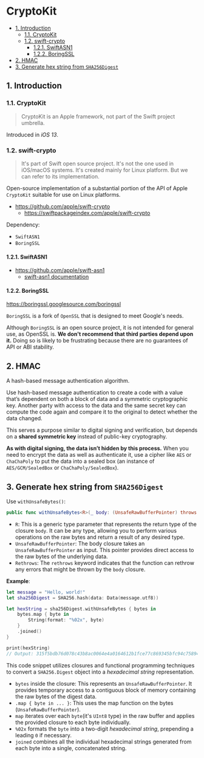# CryptoKit<!-- omit in toc -->

- [1. Introduction](#1-introduction)
  - [1.1. CryptoKit](#11-cryptokit)
  - [1.2. swift-crypto](#12-swift-crypto)
    - [1.2.1. SwiftASN1](#121-swiftasn1)
    - [1.2.2. BoringSSL](#122-boringssl)
- [2. HMAC](#2-hmac)
- [3. Generate hex string from `SHA256Digest`](#3-generate-hex-string-from-sha256digest)

## 1. Introduction

### 1.1. CryptoKit

> CryptoKit is an Apple framework, not part of the Swift project umbrella.

Introduced in *iOS 13*.

### 1.2. swift-crypto

> It's part of Swift open source project.
> It's not the one used in iOS/macOS systems. It's created mainly for Linux platform. But we can refer to its implementation.

Open-source implementation of a substantial portion of the API of Apple `CryptoKit` suitable for use on Linux platforms.

- <https://github.com/apple/swift-crypto>
  - <https://swiftpackageindex.com/apple/swift-crypto>

Dependency:

- `SwiftASN1`
- `BoringSSL`

#### 1.2.1. SwiftASN1

- <https://github.com/apple/swift-asn1>
  - [swift-asn1 documentation](https://swiftpackageindex.com/apple/swift-asn1/main/documentation/swiftasn1)


#### 1.2.2. BoringSSL

<https://boringssl.googlesource.com/boringssl>

`BoringSSL` is a fork of `OpenSSL` that is designed to meet Google's needs.

Although `BoringSSL` is an open source project, it is not intended for general use, as OpenSSL is. **We don't recommend that third parties depend upon it.** Doing so is likely to be frustrating because there are no guarantees of API or ABI stability.

## 2. HMAC

A hash-based message authentication algorithm.

Use hash-based message authentication to create a code with a value that’s dependent on both a block of data and a symmetric cryptographic key. Another party with access to the data and the same secret key can compute the code again and compare it to the original to detect whether the data changed.

This serves a purpose similar to digital signing and verification, but depends on a **shared symmetric key** instead of public-key cryptography.

**As with digital signing, the data isn’t hidden by this process.** When you need to encrypt the data as well as authenticate it, use a cipher like ``AES`` or ``ChaChaPoly`` to put the data into a sealed box (an instance of ``AES/GCM/SealedBox`` or ``ChaChaPoly/SealedBox``).

## 3. Generate hex string from `SHA256Digest`

Use `withUnsafeBytes()`:

```swift
public func withUnsafeBytes<R>(_ body: (UnsafeRawBufferPointer) throws -> R) rethrows -> R
```

- `R`: This is a generic type parameter that represents the return type of the closure `body`. It can be any type, allowing you to perform various operations on the raw bytes and return a result of any desired type.
- `UnsafeRawBufferPointer`: The body closure takes an `UnsafeRawBufferPointer` as input. This pointer provides direct access to the raw bytes of the underlying data.
- `Rethrows`: The `rethrows` keyword indicates that the function can rethrow any errors that might be thrown by the `body` closure.

**Example**:

```swift
let message = "Hello, world!"
let sha256Digest = SHA256.hash(data: Data(message.utf8))

let hexString = sha256Digest.withUnsafeBytes { bytes in
    bytes.map { byte in
        String(format: "%02x", byte)
    }
    .joined()
}

print(hexString) 
// Output: 315f5bdb76d078c43b8ac0064e4a0164612b1fce77c869345bfc94c75894edd3
```

This code snippet utilizes closures and functional programming techniques to convert a `SHA256.Digest` object into a *hexadecimal string* representation.

- `bytes` inside the closure: This represents an `UnsafeRawBufferPointer`. It provides temporary access to a contiguous block of memory containing the raw bytes of the digest data.
- `.map { byte in ... }`: This uses the map function on the bytes (`UnsafeRawBufferPointer`).
- `map` iterates over each `byte`(it's `UInt8` type) in the raw buffer and applies the provided closure to each byte individually.
- `%02x` formats the `byte` into a two-digit *hexadecimal string*, prepending a leading `0` if necessary.
- `joined` combines all the individual hexadecimal strings generated from each byte into a single, concatenated string.
